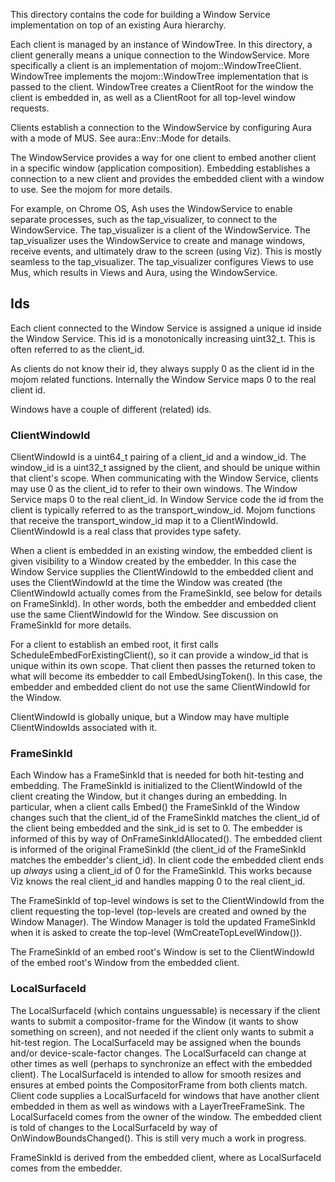 This directory contains the code for building a Window Service
implementation on top of an existing Aura hierarchy.

Each client is managed by an instance of WindowTree. In this directory, a client
generally means a unique connection to the WindowService. More specifically a
client is an implementation of mojom::WindowTreeClient.
WindowTree implements the mojom::WindowTree implementation that is
passed to the client. WindowTree creates a ClientRoot for the window the client
is embedded in, as well as a ClientRoot for all top-level window requests.

Clients establish a connection to the WindowService by configuring Aura with a
mode of MUS. See aura::Env::Mode for details.

The WindowService provides a way for one client to embed another client in a
specific window (application composition). Embedding establishes a connection
to a new client and provides the embedded client with a window to use. See the
mojom for more details.

For example, on Chrome OS, Ash uses the WindowService to enable separate
processes, such as the tap_visualizer, to connect to the WindowService. The
tap_visualizer is a client of the WindowService. The tap_visualizer uses the
WindowService to create and manage windows, receive events, and ultimately
draw to the screen (using Viz). This is mostly seamless to the tap_visualizer.
The tap_visualizer configures Views to use Mus, which results in Views and Aura,
using the WindowService.

## Ids

Each client connected to the Window Service is assigned a unique id inside the
Window Service. This id is a monotonically increasing uint32_t. This is often
referred to as the client_id.

As clients do not know their id, they always supply 0 as the client id in the
mojom related functions. Internally the Window Service maps 0 to the real client
id.

Windows have a couple of different (related) ids.

### ClientWindowId

ClientWindowId is a uint64_t pairing of a client_id and a window_id. The
window_id is a uint32_t assigned by the client, and should be unique within that
client's scope. When communicating with the Window Service, clients may use 0 as
the client_id to refer to their own windows. The Window Service maps 0 to the
real client_id. In Window Service code the id from the client is typically
referred to as the transport_window_id. Mojom functions that receive the
transport_window_id map it to a ClientWindowId. ClientWindowId is a real class
that provides type safety.

When a client is embedded in an existing window, the embedded client is given
visibility to a Window created by the embedder. In this case the Window Service
supplies the ClientWindowId to the embedded client and uses the ClientWindowId
at the time the Window was created (the ClientWindowId actually comes from the
FrameSinkId, see below for details on FrameSinkId). In other words, both the
embedder and embedded client use the same ClientWindowId for the Window. See
discussion on FrameSinkId for more details.

For a client to establish an embed root, it first calls
ScheduleEmbedForExistingClient(), so it can provide a window_id that is unique
within its own scope. That client then passes the returned token to what will
become its embedder to call EmbedUsingToken(). In this case, the embedder and
embedded client do not use the same ClientWindowId for the Window.

ClientWindowId is globally unique, but a Window may have multiple
ClientWindowIds associated with it.

### FrameSinkId

Each Window has a FrameSinkId that is needed for both hit-testing and
embedding. The FrameSinkId is initialized to the ClientWindowId of the client
creating the Window, but it changes during an embedding. In particular, when a
client calls Embed() the FrameSinkId of the Window changes such that the
client_id of the FrameSinkId matches the client_id of the client being
embedded and the sink_id is set to 0. The embedder is informed of this by way of
OnFrameSinkIdAllocated(). The embedded client is informed of the original
FrameSinkId (the client_id of the FrameSinkId matches the embedder's client_id).
In client code the embedded client ends up *always* using a client_id of 0 for
the FrameSinkId. This works because Viz knows the real client_id and handles
mapping 0 to the real client_id.

The FrameSinkId of top-level windows is set to the ClientWindowId from the
client requesting the top-level (top-levels are created and owned by the Window
Manager). The Window Manager is told the updated FrameSinkId when it is asked
to create the top-level (WmCreateTopLevelWindow()).

The FrameSinkId of an embed root's Window is set to the ClientWindowId of the
embed root's Window from the embedded client.

### LocalSurfaceId

The LocalSurfaceId (which contains unguessable) is necessary if the client wants
to submit a compositor-frame for the Window (it wants to show something on
screen), and not needed if the client only wants to submit a hit-test region.
The LocalSurfaceId may be assigned when the bounds and/or device-scale-factor
changes. The LocalSurfaceId can change at other times as well (perhaps to
synchronize an effect with the embedded client). The LocalSurfaceId is intended
to allow for smooth resizes and ensures at embed points the CompositorFrame from
both clients match. Client code supplies a LocalSurfaceId for windows that have
another client embedded in them as well as windows with a LayerTreeFrameSink.
The LocalSurfaceId comes from the owner of the window. The embedded client is
told of changes to the LocalSurfaceId by way of OnWindowBoundsChanged(). This is
still very much a work in progress.

FrameSinkId is derived from the embedded client, where as LocalSurfaceId
comes from the embedder.
